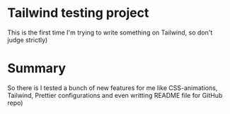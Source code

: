 # Tailwind testing project

This is the first time I'm trying to write something on Tailwind, so don't judge strictly)

# Summary

So there is I tested a bunch of new features for me like CSS-animations, Tailwind, Prettier configurations and even writting README file for GitHub repo)
